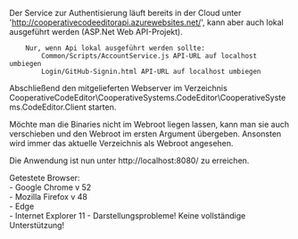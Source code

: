 Der Service zur Authentisierung läuft bereits in der Cloud unter 'http://cooperativecodeeditorapi.azurewebsites.net/', kann aber auch lokal ausgeführt werden (ASP.Net Web API-Projekt).  
  
        Nur, wenn Api lokal ausgeführt werden sollte:  
            Common/Scripts/AccountService.js API-URL auf localhost umbiegen  
            Login/GitHub-Signin.html API-URL auf localhost umbiegen  

Abschließend den mitgelieferten Webserver im Verzeichnis CooperativeCodeEditor\CooperativeSystems.CodeEditor\CooperativeSystems.CodeEditor.Client starten.  

Möchte man die Binaries nicht im Webroot liegen lassen, kann man sie auch verschieben und den Webroot im ersten Argument übergeben. Ansonsten wird immer das aktuelle Verzeichnis als Webroot angesehen.  

Die Anwendung ist nun unter http://localhost:8080/ zu erreichen.  
 
Getestete Browser:  
    - Google Chrome v 52  
    - Mozilla Firefox v 48  
    - Edge  
    - Internet Explorer 11 - Darstellungsprobleme! Keine vollständige Unterstützung!  
